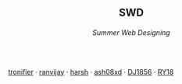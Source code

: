 <span align=center>
  <h2>SWD</h2>
  <h6>Summer Web Designing</h6><br>
  <p align = "left">
      
  </p>
  <p align="center" style = "display:inline;">
    <a href = "https://github.com/tronifier">tronifier</a>
    ·
    <a href = "https://github.com/munnukumar">ranvijay</a>
    ·
    <a href = "https://github.com/harshrd20">harsh</a>
    ·
    <a href = "https://github.com/anshu2950">ash08xd</a>
    ·
    <a href = "">DJ1856</a>
    ·
    <a href = "">RY18</a>
  </p>
</span>
